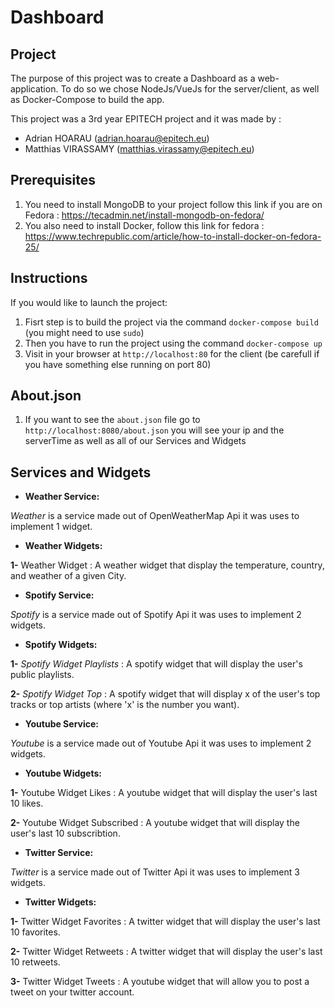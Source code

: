 # Dashboard

## Project

The purpose of this project was to create a Dashboard as a web-application.
To do so we chose NodeJs/VueJs for the server/client, as well as Docker-Compose to build the app.

This project was a 3rd year EPITECH project and it was made by :
- Adrian HOARAU (adrian.hoarau@epitech.eu)
- Matthias VIRASSAMY (matthias.virassamy@epitech.eu)

## Prerequisites

1. You need to install MongoDB to your project follow this link if you are on Fedora : https://tecadmin.net/install-mongodb-on-fedora/
2. You also need to install Docker, follow this link for fedora : https://www.techrepublic.com/article/how-to-install-docker-on-fedora-25/

## Instructions
If you would like to launch the project:

1. Fisrt step is to build the project via the command `docker-compose build` (you might need to use `sudo`)
2. Then you have to run the project using the command `docker-compose up`
3. Visit in your browser at `http://localhost:80` for the client (be carefull if you have something else running on port 80)

## About.json

1. If you want to see the `about.json` file go to `http://localhost:8080/about.json` you will see your ip
and the serverTime as well as all of our Services and Widgets

## Services and Widgets

- **Weather Service:**

_Weather_ is a service made out of OpenWeatherMap Api it was uses to implement 1 widget.

- **Weather Widgets:**

**1-** Weather Widget : A weather widget that display the temperature, country, and weather of a given City.

- **Spotify Service:**

_Spotify_ is a service made out of Spotify Api it was uses to implement 2 widgets.

- **Spotify Widgets:**

**1-** _Spotify Widget Playlists_ : A spotify widget that will display the user's public playlists.

**2-** _Spotify Widget Top_ : A spotify widget that will display x of the user's top tracks or top
artists (where 'x' is the number you want).

- **Youtube Service:**

_Youtube_ is a service made out of Youtube Api it was uses to implement 2 widgets.

- **Youtube Widgets:**

**1-** Youtube Widget Likes : A youtube widget that will display the user's last 10 likes.

**2-** Youtube Widget Subscribed : A youtube widget that will display the user's last 10 subscribtion.

- **Twitter Service:**

_Twitter_ is a service made out of Twitter Api it was uses to implement 3 widgets.

- **Twitter Widgets:**

**1-** Twitter Widget Favorites : A twitter widget that will display the user's last 10 favorites.

**2-** Twitter Widget Retweets : A twitter widget that will display the user's last 10 retweets.

**3-** Twitter Widget Tweets : A youtube widget that will allow you to post a tweet on your twitter account.

